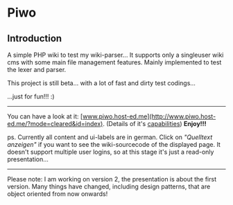 # Piwo #

## Introduction ##
A simple PHP wiki to test my wiki-parser...
It supports only a singleuser wiki cms with some main file management features.
Mainly implemented to test the lexer and parser.

This project is still beta... with a lot of fast and dirty test codings...

...just for fun!!!
:)


---

You can have a look at it: [www.piwo.host-ed.me](http://www.piwo.host-ed.me/?mode=cleared&id=index). (Details of it's [capabilities](http://www.piwo.host-ed.me/?id=dokumentation:textgestaltung)) **Enjoy!!!**


ps. Currently all content and ui-labels are in german. Click on _"Quelltext anzeigen"_ if you want to see the wiki-sourcecode of the displayed page. It doesn't support multiple user logins, so at this stage it's just a read-only presentation...


---

Please note: I am working on version 2, the presentation is about the first version. Many things have changed, including design patterns, that are object oriented from now onwards!